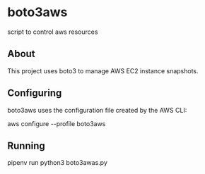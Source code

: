 # boto3aws
script to control aws resources

## About

This project uses boto3 to manage AWS EC2 instance snapshots.

## Configuring

boto3aws uses the configuration file created by the AWS CLI:

aws configure --profile boto3aws


## Running

pipenv run python3 boto3awas.py
